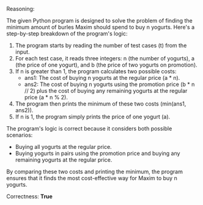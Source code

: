 Reasoning:

The given Python program is designed to solve the problem of finding the minimum amount of burles Maxim should spend to buy n yogurts. Here's a step-by-step breakdown of the program's logic:

1. The program starts by reading the number of test cases (t) from the input.
2. For each test case, it reads three integers: n (the number of yogurts), a (the price of one yogurt), and b (the price of two yogurts on promotion).
3. If n is greater than 1, the program calculates two possible costs:
   - ans1: The cost of buying n yogurts at the regular price (a * n).
   - ans2: The cost of buying n yogurts using the promotion price (b * n // 2) plus the cost of buying any remaining yogurts at the regular price (a * n % 2).
4. The program then prints the minimum of these two costs (min(ans1, ans2)).
5. If n is 1, the program simply prints the price of one yogurt (a).

The program's logic is correct because it considers both possible scenarios:

- Buying all yogurts at the regular price.
- Buying yogurts in pairs using the promotion price and buying any remaining yogurts at the regular price.

By comparing these two costs and printing the minimum, the program ensures that it finds the most cost-effective way for Maxim to buy n yogurts.

Correctness: **True**
